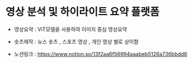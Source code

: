 # 영상 분석 및 하이라이트 요약 플랫폼

- 영상요약 : ViT모델을 사용하여 이미지 중심 영상요약
- 숏츠제작 :  뉴스 숏츠 , 스포츠 영상 , 개인 영상 별로 상이함

- 노션링크 : https://www.notion.so/13f2aa6f56994aaabeb5126a736bbdd6 
